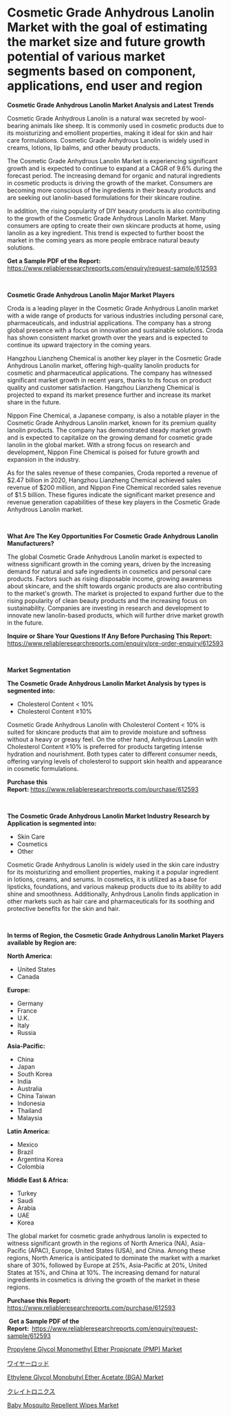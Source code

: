 <p><h1>Cosmetic Grade Anhydrous Lanolin Market with the goal of estimating the market size and future growth potential of various market segments based on component, applications, end user and region</h1></p><p><strong>Cosmetic Grade Anhydrous Lanolin Market Analysis and Latest Trends</strong></p>
<p><p>Cosmetic Grade Anhydrous Lanolin is a natural wax secreted by wool-bearing animals like sheep. It is commonly used in cosmetic products due to its moisturizing and emollient properties, making it ideal for skin and hair care formulations. Cosmetic Grade Anhydrous Lanolin is widely used in creams, lotions, lip balms, and other beauty products.</p><p>The Cosmetic Grade Anhydrous Lanolin Market is experiencing significant growth and is expected to continue to expand at a CAGR of 9.6% during the forecast period. The increasing demand for organic and natural ingredients in cosmetic products is driving the growth of the market. Consumers are becoming more conscious of the ingredients in their beauty products and are seeking out lanolin-based formulations for their skincare routine.</p><p>In addition, the rising popularity of DIY beauty products is also contributing to the growth of the Cosmetic Grade Anhydrous Lanolin Market. Many consumers are opting to create their own skincare products at home, using lanolin as a key ingredient. This trend is expected to further boost the market in the coming years as more people embrace natural beauty solutions.</p></p>
<p><strong>Get a Sample PDF of the Report:&nbsp;</strong> <a href="https://www.reliableresearchreports.com/enquiry/request-sample/612593">https://www.reliableresearchreports.com/enquiry/request-sample/612593</a></p>
<p>&nbsp;</p>
<p><strong>Cosmetic Grade Anhydrous Lanolin Major Market Players</strong></p>
<p><p>Croda is a leading player in the Cosmetic Grade Anhydrous Lanolin market with a wide range of products for various industries including personal care, pharmaceuticals, and industrial applications. The company has a strong global presence with a focus on innovation and sustainable solutions. Croda has shown consistent market growth over the years and is expected to continue its upward trajectory in the coming years.</p><p>Hangzhou Lianzheng Chemical is another key player in the Cosmetic Grade Anhydrous Lanolin market, offering high-quality lanolin products for cosmetic and pharmaceutical applications. The company has witnessed significant market growth in recent years, thanks to its focus on product quality and customer satisfaction. Hangzhou Lianzheng Chemical is projected to expand its market presence further and increase its market share in the future.</p><p>Nippon Fine Chemical, a Japanese company, is also a notable player in the Cosmetic Grade Anhydrous Lanolin market, known for its premium quality lanolin products. The company has demonstrated steady market growth and is expected to capitalize on the growing demand for cosmetic grade lanolin in the global market. With a strong focus on research and development, Nippon Fine Chemical is poised for future growth and expansion in the industry.</p><p>As for the sales revenue of these companies, Croda reported a revenue of $2.47 billion in 2020, Hangzhou Lianzheng Chemical achieved sales revenue of $200 million, and Nippon Fine Chemical recorded sales revenue of $1.5 billion. These figures indicate the significant market presence and revenue generation capabilities of these key players in the Cosmetic Grade Anhydrous Lanolin market.</p></p>
<p>&nbsp;</p>
<p><strong>What Are The Key Opportunities For Cosmetic Grade Anhydrous Lanolin Manufacturers?</strong></p>
<p><p>The global Cosmetic Grade Anhydrous Lanolin market is expected to witness significant growth in the coming years, driven by the increasing demand for natural and safe ingredients in cosmetics and personal care products. Factors such as rising disposable income, growing awareness about skincare, and the shift towards organic products are also contributing to the market's growth. The market is projected to expand further due to the rising popularity of clean beauty products and the increasing focus on sustainability. Companies are investing in research and development to innovate new lanolin-based products, which will further drive market growth in the future.</p></p>
<p><strong>Inquire or Share Your Questions If Any Before Purchasing This Report:</strong> <a href="https://www.reliableresearchreports.com/enquiry/pre-order-enquiry/612593">https://www.reliableresearchreports.com/enquiry/pre-order-enquiry/612593</a></p>
<p>&nbsp;</p>
<p><strong>Market Segmentation</strong></p>
<p><strong>The Cosmetic Grade Anhydrous Lanolin Market Analysis by types is segmented into:</strong></p>
<p><ul><li>Cholesterol Content < 10%</li><li>Cholesterol Content ≥10%</li></ul></p>
<p><p>Cosmetic Grade Anhydrous Lanolin with Cholesterol Content < 10% is suited for skincare products that aim to provide moisture and softness without a heavy or greasy feel. On the other hand, Anhydrous Lanolin with Cholesterol Content ≥10% is preferred for products targeting intense hydration and nourishment. Both types cater to different consumer needs, offering varying levels of cholesterol to support skin health and appearance in cosmetic formulations.</p></p>
<p><strong>Purchase this Report:&nbsp;</strong><a href="https://www.reliableresearchreports.com/purchase/612593">https://www.reliableresearchreports.com/purchase/612593</a></p>
<p>&nbsp;</p>
<p><strong>The Cosmetic Grade Anhydrous Lanolin Market Industry Research by Application is segmented into:</strong></p>
<p><ul><li>Skin Care</li><li>Cosmetics</li><li>Other</li></ul></p>
<p><p>Cosmetic Grade Anhydrous Lanolin is widely used in the skin care industry for its moisturizing and emollient properties, making it a popular ingredient in lotions, creams, and serums. In cosmetics, it is utilized as a base for lipsticks, foundations, and various makeup products due to its ability to add shine and smoothness. Additionally, Anhydrous Lanolin finds application in other markets such as hair care and pharmaceuticals for its soothing and protective benefits for the skin and hair.</p></p>
<p>&nbsp;</p>
<p><strong>In terms of Region, the Cosmetic Grade Anhydrous Lanolin Market Players available by Region are:</strong></p>
<p>
    <p> <strong> North America: </strong>
        <ul>
            <li>United States</li>
            <li>Canada</li>
        </ul>
        </p> 
    <p> <strong> Europe: </strong>
        <ul>
            <li>Germany</li>
            <li>France</li>
            <li>U.K.</li>
            <li>Italy</li>
            <li>Russia</li>
        </ul>
        </p> 
    <p> <strong> Asia-Pacific: </strong>
        <ul>
            <li>China</li>
            <li>Japan</li>
            <li>South Korea</li>
            <li>India</li>
            <li>Australia</li>
            <li>China Taiwan</li>
            <li>Indonesia</li>
            <li>Thailand</li>
            <li>Malaysia</li>
        </ul>
        </p> 
    <p> <strong> Latin America: </strong>
        <ul>
            <li>Mexico</li>
            <li>Brazil</li>
            <li>Argentina Korea</li>
            <li>Colombia</li>
        </ul>
        </p> 
    <p> <strong> Middle East & Africa: </strong>
        <ul>
            <li>Turkey</li>
            <li>Saudi</li>
            <li>Arabia</li>
            <li>UAE</li>
            <li>Korea</li>
        </ul>
    </p>
    </p>
<p><p>The global market for cosmetic grade anhydrous lanolin is expected to witness significant growth in the regions of North America (NA), Asia-Pacific (APAC), Europe, United States (USA), and China. Among these regions, North America is anticipated to dominate the market with a market share of 30%, followed by Europe at 25%, Asia-Pacific at 20%, United States at 15%, and China at 10%. The increasing demand for natural ingredients in cosmetics is driving the growth of the market in these regions.</p></p>
<p><strong>Purchase this Report: </strong><a href="https://www.reliableresearchreports.com/purchase/612593">https://www.reliableresearchreports.com/purchase/612593</a></p>
<p>&nbsp;<strong>Get a Sample PDF of the Report:&nbsp;&nbsp;</strong><a href="https://www.reliableresearchreports.com/enquiry/request-sample/612593">https://www.reliableresearchreports.com/enquiry/request-sample/612593</a></p>
<p><strong></strong></p>
<p><p><a href="https://picayune-night-cbd.notion.site/Propylene-Glycol-Monomethyl-Ether-Propionate-PMP-Market-Provides-a-Comprehensive-Analysis-Includin-52edfede3b6e484fac2d5c1bafa34565">Propylene Glycol Monomethyl Ether Propionate (PMP) Market</a></p><p><a href="https://medium.com/@one-cool-chick/%E3%83%AF%E3%82%A4%E3%83%A4%E3%83%BC%E3%83%AD%E3%83%83%E3%83%89%E5%B8%82%E5%A0%B4%E3%81%AE%E5%B1%95%E6%9C%9B-%E7%94%A3%E6%A5%AD%E6%A6%82%E8%A6%81%E3%81%A8%E4%BA%88%E6%B8%AC-2024%E5%B9%B4%E3%81%8B%E3%82%892031%E5%B9%B4-8b7f66ffa6d7">ワイヤーロッド</a></p><p><a href="https://artistic-helicopter-ca9.notion.site/Decoding-the-Ethylene-Glycol-Monobutyl-Ether-Acetate-BGA-Market-A-Deep-Dive-into-the-Latest-Marke-b134fc42a73e443aa2c5341fdd65b208">Ethylene Glycol Monobutyl Ether Acetate (BGA) Market</a></p><p><a href="https://medium.com/@fatimaklein1922/%E7%B2%98%E5%9C%9F%E3%82%A8%E3%83%AC%E3%82%AF%E3%83%88%E3%83%AD%E3%83%8B%E3%82%AF%E3%82%B9%E5%B8%82%E5%A0%B4%E3%81%AE%E8%A6%8F%E6%A8%A1%E3%81%8C-%E3%82%B0%E3%83%AD%E3%83%BC%E3%83%90%E3%83%AB%E7%94%A3%E6%A5%AD%E3%81%AB%E3%81%8A%E3%81%91%E3%82%8B%E6%9C%80%E9%81%A9%E3%81%AA%E3%83%9E%E3%83%BC%E3%82%B1%E3%83%86%E3%82%A3%E3%83%B3%E3%82%B0%E3%83%81%E3%83%A3%E3%83%B3%E3%83%8D%E3%83%AB%E3%82%92%E7%A4%BA%E3%81%97%E3%81%A6%E3%81%84%E3%81%BE%E3%81%99-ded57089e122">クレイトロニクス</a></p><p><a href="https://view.publitas.com/reportprime-1/baby-mosquito-repellent-wipes-market-insights-market-players-and-forecast-till-2031/">Baby Mosquito Repellent Wipes Market</a></p></p>